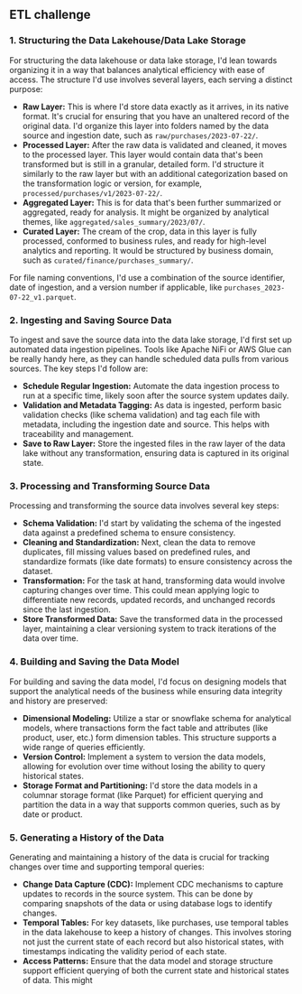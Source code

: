## ETL challenge

### 1. Structuring the Data Lakehouse/Data Lake Storage

For structuring the data lakehouse or data lake storage, I'd lean towards organizing it in a way that balances analytical efficiency with ease of access. The structure I'd use involves several layers, each serving a distinct purpose:

- **Raw Layer:** This is where I'd store data exactly as it arrives, in its native format. It's crucial for ensuring that you have an unaltered record of the original data. I'd organize this layer into folders named by the data source and ingestion date, such as `raw/purchases/2023-07-22/`.
- **Processed Layer:** After the raw data is validated and cleaned, it moves to the processed layer. This layer would contain data that's been transformed but is still in a granular, detailed form. I'd structure it similarly to the raw layer but with an additional categorization based on the transformation logic or version, for example, `processed/purchases/v1/2023-07-22/`.
- **Aggregated Layer:** This is for data that's been further summarized or aggregated, ready for analysis. It might be organized by analytical themes, like `aggregated/sales_summary/2023/07/`.
- **Curated Layer:** The cream of the crop, data in this layer is fully processed, conformed to business rules, and ready for high-level analytics and reporting. It would be structured by business domain, such as `curated/finance/purchases_summary/`.

For file naming conventions, I'd use a combination of the source identifier, date of ingestion, and a version number if applicable, like `purchases_2023-07-22_v1.parquet`.

### 2. Ingesting and Saving Source Data

To ingest and save the source data into the data lake storage, I'd first set up automated data ingestion pipelines. Tools like Apache NiFi or AWS Glue can be really handy here, as they can handle scheduled data pulls from various sources. The key steps I'd follow are:

- **Schedule Regular Ingestion:** Automate the data ingestion process to run at a specific time, likely soon after the source system updates daily.
- **Validation and Metadata Tagging:** As data is ingested, perform basic validation checks (like schema validation) and tag each file with metadata, including the ingestion date and source. This helps with traceability and management.
- **Save to Raw Layer:** Store the ingested files in the raw layer of the data lake without any transformation, ensuring data is captured in its original state.

### 3. Processing and Transforming Source Data

Processing and transforming the source data involves several key steps:

- **Schema Validation:** I'd start by validating the schema of the ingested data against a predefined schema to ensure consistency.
- **Cleaning and Standardization:** Next, clean the data to remove duplicates, fill missing values based on predefined rules, and standardize formats (like date formats) to ensure consistency across the dataset.
- **Transformation:** For the task at hand, transforming data would involve capturing changes over time. This could mean applying logic to differentiate new records, updated records, and unchanged records since the last ingestion.
- **Store Transformed Data:** Save the transformed data in the processed layer, maintaining a clear versioning system to track iterations of the data over time.

### 4. Building and Saving the Data Model

For building and saving the data model, I'd focus on designing models that support the analytical needs of the business while ensuring data integrity and history are preserved:

- **Dimensional Modeling:** Utilize a star or snowflake schema for analytical models, where transactions form the fact table and attributes (like product, user, etc.) form dimension tables. This structure supports a wide range of queries efficiently.
- **Version Control:** Implement a system to version the data models, allowing for evolution over time without losing the ability to query historical states.
- **Storage Format and Partitioning:** I'd store the data models in a columnar storage format (like Parquet) for efficient querying and partition the data in a way that supports common queries, such as by date or product.

### 5. Generating a History of the Data

Generating and maintaining a history of the data is crucial for tracking changes over time and supporting temporal queries:

- **Change Data Capture (CDC):** Implement CDC mechanisms to capture updates to records in the source system. This can be done by comparing snapshots of the data or using database logs to identify changes.
- **Temporal Tables:** For key datasets, like purchases, use temporal tables in the data lakehouse to keep a history of changes. This involves storing not just the current state of each record but also historical states, with timestamps indicating the validity period of each state.
- **Access Patterns:** Ensure that the data model and storage structure support efficient querying of both the current state and historical states of data. This might
